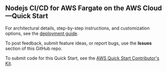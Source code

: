 ## Nodejs CI/CD for AWS Fargate on the AWS Cloud—Quick Start

For architectural details, step-by-step instructions, and customization options, see the [deployment guide](https://fwd.aws/YpRgX?).

To post feedback, submit feature ideas, or report bugs, use the **Issues** section of this GitHub repo. 

To submit code for this Quick Start, see the [AWS Quick Start Contributor's Kit](https://aws-quickstart.github.io/).


